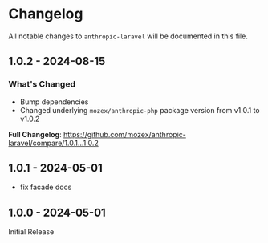# Changelog

All notable changes to `anthropic-laravel` will be documented in this file.

## 1.0.2 - 2024-08-15

### What's Changed

* Bump dependencies
* Changed underlying `mozex/anthropic-php` package version from v1.0.1 to v1.0.2

**Full Changelog**: https://github.com/mozex/anthropic-laravel/compare/1.0.1...1.0.2

## 1.0.1 - 2024-05-01

- fix facade docs

## 1.0.0 - 2024-05-01

Initial Release
